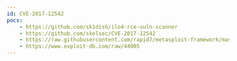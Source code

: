 ```yaml
---
id: CVE-2017-12542
pocs:
    - https://github.com/sk1dish/ilo4-rce-vuln-scanner
    - https://github.com/skelsec/CVE-2017-12542
    - https://raw.githubusercontent.com/rapid7/metasploit-framework/master/modules/auxiliary/admin/hp/hp_ilo_create_admin_account.rb
    - https://www.exploit-db.com/raw/44005
---
```

